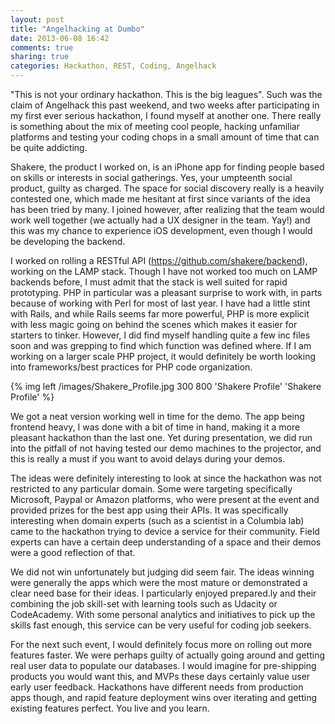 ```yaml
---
layout: post
title: "Angelhacking at Dumbo"
date: 2013-06-08 16:42
comments: true
sharing: true
categories: Hackathon, REST, Coding, Angelhack
---
```


"This is not your ordinary hackathon. This is the big leagues". Such was the claim of Angelhack this past weekend, and two weeks after participating in my first ever serious hackathon, I found myself at another one. There really is something about the mix of meeting cool people, hacking unfamiliar platforms and testing your coding chops in a small amount of time that can be quite addicting.

Shakere, the product I worked on, is an iPhone app for finding people based on skills or interests in social gatherings. Yes, your umpteenth social product, guilty as charged. The space for social discovery really is a heavily contested one, which made me hesitant at first since variants of the idea has been tried by many. I joined however, after realizing that the team would work well together (we actually had a UX designer in the team. Yay!) and this was my chance to experience iOS development, even though I would be developing the backend.

I worked on rolling a RESTful API (https://github.com/shakere/backend), working on the LAMP stack. Though I have not worked too much on LAMP backends before, I must admit that the stack is well suited for rapid prototyping. PHP in particular was a pleasant surprise to work with, in parts because of working with Perl for most of last year. I have had a little stint with Rails, and while Rails seems far more powerful, PHP is more explicit with less magic going on behind the scenes which makes it easier for starters to tinker. However, I did find myself handling quite a few inc files soon and was grepping to find which function was defined where. If I am working on a larger scale PHP project, it would definitely be worth looking into frameworks/best practices for PHP code organization.

<!--more-->

{% img left /images/Shakere_Profile.jpg 300 800 'Shakere Profile' 'Shakere Profile' %}

We got a neat version working well in time for the demo. The app being frontend heavy, I was done with a bit of time in hand, making it a more pleasant hackathon than the last one. Yet during presentation, we did run into the pitfall of not having tested our demo machines to the projector, and this is really a must if you want to avoid delays during your demos.

The ideas were definitely interesting to look at since the hackathon was not restricted to any particular domain. Some were targeting specifically Microsoft, Paypal or Amazon platforms, who were present at the event and provided prizes for the best app using their APIs. It was specifically interesting when domain experts (such as a scientist in a Columbia lab) came to the hackathon trying to device a service for their community. Field experts can have a certain deep understanding of a space and their demos were a good reflection of that.

We did not win unfortunately but judging did seem fair. The ideas winning were generally the apps which were the most mature or demonstrated a clear need base for their ideas. I particularly enjoyed prepared.ly and their combining the job skill-set with learning tools such as Udacity or CodeAcademy. With some personal analytics and initiatives to pick up the skills fast enough, this service can be very useful for coding job seekers.

For the next such event, I would definitely focus more on rolling out more features faster. We were perhaps guilty of actually going around and getting real user data to populate our databases. I would imagine for pre-shipping products you would want this, and MVPs these days certainly value user early user feedback. Hackathons have different needs from production apps though, and rapid feature deployment wins over iterating and getting existing features perfect. You live and you learn.